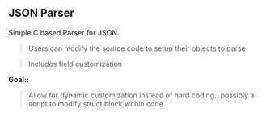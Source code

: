 <h2>JSON Parser</h2>
Simple C based Parser for JSON

> Users can modify the source code to setup their objects to parse

> Includes field customization

**Goal::**
  > Allow for dynamic customization instead of hard coding...possibly a script to modify struct block within code


